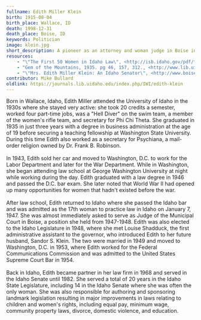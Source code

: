 ```yaml
---
fullname: Edith Miller Klein
birth: 1915-08-04
birth_place: Wallace, ID
death: 1998-12-31
death_place: Boise, ID
keywords: Politician
image: klein.jpg
short_description: A pioneer as an attorney and woman judge in Boise in the 1940's, she served twenty years in the state senate and legislature, holding many civic, government, and community posts. In a day when women were expected to wear white gloves and hats in public, she wore judge's robes and brought women's professional business suits to Idaho. Stories conflict about a proposal of marriage made to her on the floor of the state legislature. As an attorney, Edith represented many statewide cases.
resources: 
    - "\"The First 50 Women in Idaho Law\", <http://isb.idaho.gov/pdf/first50/fifty_17.pdf>"
    - "Gem of the Mountains, 1935. pg 46, 157, 312., <http://www.lib.uidaho.edu/digital/gem/1935/>"
    - "\"Mrs. Edith Miller Klein: An Idaho Senator\", <http://www.boiseartsandhistory.org/blog/2012/11/08/mrs-edith-miller-klein-an-idaho-senator/>"
contributor: Mike Bullard
oldlink: https://journals.lib.uidaho.edu/index.php/IWI/edith-klein
---
```


Born in Wallace, Idaho, Edith Miller attended the University of Idaho in the 1930s where she stayed very active: she took 20 credits a semester, worked four part-time jobs, was a "Hell Diver" on the swim team, a member of the women's rifle team, and secretary for Phi Chi Theta. She graduated in 1935 in just three years with a degree in business administration at the age of 19 before securing a teaching fellowship at Washington State University. During this time Edith also worked as a secretary for Psychiana, a mail-order religion owned by Dr. Frank B. Robinson. <br><br> In 1943, Edith sold her car and moved to Washington, D.C. to work for the Labor Department and later for the War Department. While in Washington, she began attending law school at George Washington University at night while working during the day. Edith graduated with a law degree in 1946 and passed the D.C. bar exam. She later noted that World War II had opened up many opportunities for women that hadn't existed before the war. <br><br> After law school, Edith returned to Idaho where she passed the Idaho bar and was admitted as the 17th woman to practice law in Idaho on January 7, 1947. She was almost immediately asked to serve as Judge of the Municipal Court in Boise, a position she held from 1947-1948. Edith was also elected to the Idaho Legislature in 1948, where she met Louise Shadduck, the first administrative assistant to the governor, who introduced Edith to her future husband, Sandor S. Klein. The two were married in 1949 and moved to Washington, D.C. in 1953, where Edith worked for the Federal Communications Commission and was admitted to the United States Supreme Court Bar in 1954. <br><br> Back in Idaho, Edith became partner in her law firm in 1968 and served in the Idaho Senate until 1982. She served a total of 20 years in the Idaho State Legislature, including 14 in the Idaho Senate where she was often the only woman. She was also responsible for authoring and sponsoring landmark legislation resulting in major improvements in laws relating to children and women's rights, including equal pay, minimum wage, community property laws, divorce, domestic violence, and education.
